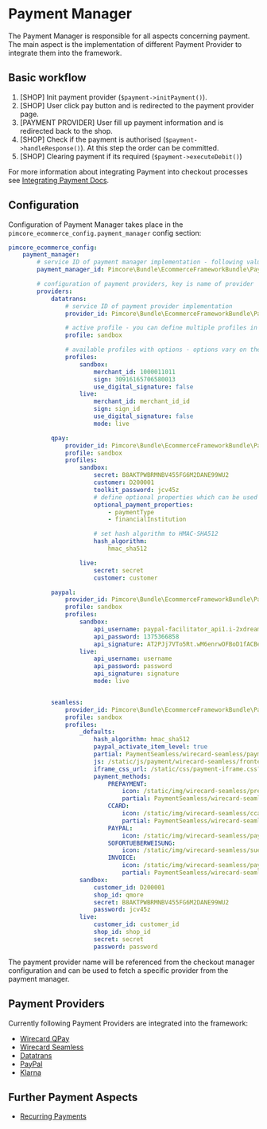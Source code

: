 # Payment Manager

The Payment Manager is responsible for all aspects concerning payment. The main aspect is the implementation
of different Payment Provider to integrate them into the framework. 

## Basic workflow
   1. [SHOP] Init payment provider (`$payment->initPayment()`).
   2. [SHOP] User click pay button and is redirected to the payment provider page.
   3. [PAYMENT PROVIDER] User fill up payment information and is redirected back to the shop.
   4. [SHOP] Check if the payment is authorised (`$payment->handleResponse()`). At this step the order can be committed.
   5. [SHOP] Clearing payment if its required (`$payment->executeDebit()`)
   
For more information about integrating Payment into checkout processes see 
[Integrating Payment Docs](../13_Checkout_Manager/07_Integrating_Payment.md). 


## Configuration

Configuration of Payment Manager takes place in the `pimcore_ecommerce_config.payment_manager` config section: 

```yaml
pimcore_ecommerce_config:
    payment_manager:
        # service ID of payment manager implementation - following value is default value an can be omitted
        payment_manager_id: Pimcore\Bundle\EcommerceFrameworkBundle\PaymentManager\PaymentManager

        # configuration of payment providers, key is name of provider
        providers:
            datatrans:
                # service ID of payment provider implementation
                provider_id: Pimcore\Bundle\EcommerceFrameworkBundle\PaymentManager\Payment\Datatrans

                # active profile - you can define multiple profiles in the section below 
                profile: sandbox

                # available profiles with options - options vary on the provider implementation as the
                profiles:
                    sandbox:
                        merchant_id: 1000011011
                        sign: 30916165706580013
                        use_digital_signature: false
                    live:
                        merchant_id: merchant_id_id
                        sign: sign_id
                        use_digital_signature: false
                        mode: live

            qpay:
                provider_id: Pimcore\Bundle\EcommerceFrameworkBundle\PaymentManager\Payment\QPay
                profile: sandbox
                profiles:
                    sandbox:
                        secret: B8AKTPWBRMNBV455FG6M2DANE99WU2
                        customer: D200001
                        toolkit_password: jcv45z
                        # define optional properties which can be used in initPayment (see Wirecard documentation)
                        optional_payment_properties:
                            - paymentType
                            - financialInstitution

                        # set hash algorithm to HMAC-SHA512
                        hash_algorithm:
                            hmac_sha512

                    live:
                        secret: secret
                        customer: customer

            paypal:
                provider_id: Pimcore\Bundle\EcommerceFrameworkBundle\PaymentManager\Payment\PayPal
                profile: sandbox
                profiles:
                    sandbox:
                        api_username: paypal-facilitator_api1.i-2xdream.de
                        api_password: 1375366858
                        api_signature: AT2PJj7VTo5Rt.wM6enrwOFBoD1fACBe1RbAEMsSshWFRhpvjAuPR8wD
                    live:
                        api_username: username
                        api_password: password
                        api_signature: signature
                        mode: live


            seamless:
                provider_id: Pimcore\Bundle\EcommerceFrameworkBundle\PaymentManager\Payment\WirecardSeamless
                profile: sandbox
                profiles:
                    _defaults:
                        hash_algorithm: hmac_sha512
                        paypal_activate_item_level: true
                        partial: PaymentSeamless/wirecard-seamless/payment-method-selection.html.php
                        js: /static/js/payment/wirecard-seamless/frontend.js
                        iframe_css_url: /static/css/payment-iframe.css?elementsclientauth=disabled
                        payment_methods:
                            PREPAYMENT:
                                icon: /static/img/wirecard-seamless/prepayment.png
                                partial: PaymentSeamless/wirecard-seamless/payment-method/prepayment.html.php
                            CCARD:
                                icon: /static/img/wirecard-seamless/ccard.png
                                partial: PaymentSeamless/wirecard-seamless/payment-method/ccard.html.php
                            PAYPAL:
                                icon: /static/img/wirecard-seamless/paypal.png
                            SOFORTUEBERWEISUNG:
                                icon: /static/img/wirecard-seamless/sue.png
                            INVOICE:
                                icon: /static/img/wirecard-seamless/payolution.png
                                partial: PaymentSeamless/wirecard-seamless/payment-method/invoice.html.php
                    sandbox:
                        customer_id: D200001
                        shop_id: qmore
                        secret: B8AKTPWBRMNBV455FG6M2DANE99WU2
                        password: jcv45z
                    live:
                        customer_id: customer_id
                        shop_id: shop_id
                        secret: secret
                        password: password
```

The payment provider name will be referenced from the checkout manager configuration and can be used to fetch a specific
provider from the payment manager.

## Payment Providers
Currently following Payment Providers are integrated into the framework: 

- [Wirecard QPay](./01_Wirecard_QPay.md)
- [Wirecard Seamless](./02_Wirecard_Seamless.md)
- [Datatrans](./03_Datatrans.md)
- [PayPal](./04_PayPal.md)
- [Klarna](./05_Klarna.md)


## Further Payment Aspects
- [Recurring Payments](10_Recurring_Payments.md)
